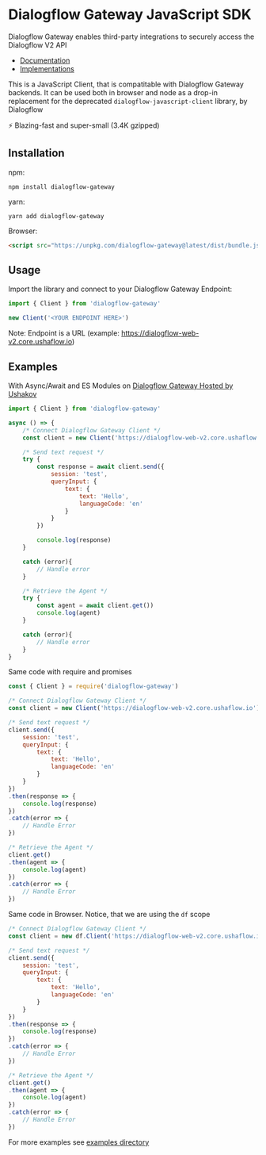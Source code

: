 # Dialogflow Gateway JavaScript SDK

Dialogflow Gateway enables third-party integrations to securely access the Dialogflow V2 API

- [Documentation](https://github.com/mishushakov/dialogflow-gateway-docs)
- [Implementations](https://github.com/mishushakov/dialogflow-gateway-docs#implementations)

This is a JavaScript Client, that is compatitable with Dialogflow Gateway backends.
It can be used both in browser and node as a drop-in replacement for the deprecated `dialogflow-javascript-client` library, by Dialogflow

⚡️ Blazing-fast and super-small (3.4K gzipped)

## Installation

npm:

`npm install dialogflow-gateway`

yarn:

`yarn add dialogflow-gateway`

Browser:

```html
<script src="https://unpkg.com/dialogflow-gateway@latest/dist/bundle.js"></script>
```

## Usage

Import the library and connect to your Dialogflow Gateway Endpoint:

```js
import { Client } from 'dialogflow-gateway'

new Client('<YOUR ENDPOINT HERE>')
```

Note: Endpoint is a URL (example: https://dialogflow-web-v2.core.ushaflow.io)

## Examples

With Async/Await and ES Modules on [Dialogflow Gateway Hosted by Ushakov](https://dialogflow.cloud.ushakov.co)

```js
import { Client } from 'dialogflow-gateway'

async () => {
    /* Connect Dialogflow Gateway Client */
    const client = new Client('https://dialogflow-web-v2.core.ushaflow.io')

    /* Send text request */
    try {
        const response = await client.send({
            session: 'test',
            queryInput: {
                text: {
                    text: 'Hello',
                    languageCode: 'en'
                }
            }
        })

        console.log(response)
    }

    catch (error){
        // Handle error
    }

    /* Retrieve the Agent */
    try {
        const agent = await client.get())
        console.log(agent)
    }

    catch (error){
        // Handle error
    }
}
```

Same code with require and promises

```js
const { Client } = require('dialogflow-gateway')

/* Connect Dialogflow Gateway Client */
const client = new Client('https://dialogflow-web-v2.core.ushaflow.io')

/* Send text request */
client.send({
    session: 'test',
    queryInput: {
        text: {
            text: 'Hello',
            languageCode: 'en'
        }
    }
})
.then(response => {
    console.log(response)
})
.catch(error => {
    // Handle Error
})

/* Retrieve the Agent */
client.get()
.then(agent => {
    console.log(agent)
})
.catch(error => {
    // Handle Error
})
```

Same code in Browser. Notice, that we are using the `df` scope

```js
/* Connect Dialogflow Gateway Client */
const client = new df.Client('https://dialogflow-web-v2.core.ushaflow.io')

/* Send text request */
client.send({
    session: 'test',
    queryInput: {
        text: {
            text: 'Hello',
            languageCode: 'en'
        }
    }
})
.then(response => {
    console.log(response)
})
.catch(error => {
    // Handle Error
})

/* Retrieve the Agent */
client.get()
.then(agent => {
    console.log(agent)
})
.catch(error => {
    // Handle Error
})
```

For more examples see [examples directory](./examples)